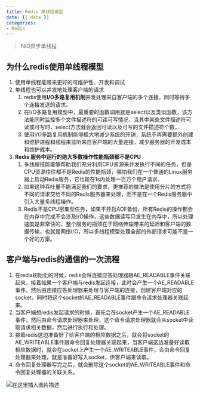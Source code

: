 ```yaml
---
title: Redis 单线程模型
date: {{ date }}
categories:
- Redis
---
```


> NIO异步单线程

## 为什么redis使用单线程模型

1. 使用单线程能带来更好的可维护性、开发和调试
2. 单线程也可以并发地处理客户端的请求
   1. redis使用**I/O多路复用机制**并发处理来自客户端的多个连接，同时等待多个连接发送的请求。
   2. 在I/O多路复用模型中，最重要的函数调用就是select以及类似函数，该方法能同时监控多个文件描述符的可读可写情况，当其中某些文件描述符可读或可写时，select方法就会返回可读以及可写的文件描述符个数。
   3. 使用I/O多路复用机制能够极大地减少系统的开销，系统不再需要额外创建和维护进程和线程来监听来自客户端的大量连接，减少服务器的开发成本和维护成本。
3. **Redis 服务中运行的绝大多数操作性能瓶颈都不是CPU**
   1. 多线程技能能够帮助我们充分利用CPU资源来并发执行不同的任务，但是CPU资源往往都不是Redis的性能瓶颈，哪怕我们在一个普通的Linux服务器上启动Redis服务，它也能在1s内处理一百万个用户请求。
   2. 如果这种吞吐量不能满足我们的要求，更推荐的做法是使用分片的方式将不同的请求交给不同的Redis服务器来处理，而不是在一个Redis服务器中引入大量多线程操作。
   3. Redis不是CPU密集型任务，如果不开启AOF备份，所有Redis的操作都会在内存中完成不会涉及I/O操作，这些数据读写只发生在内存中，所以处理速度是非常快的，整个服务的瓶颈在于网络传输带来的延迟和客户端的数据传输，也就是网络I/O，所以多线程模型处理全部的外部请求可能不是一个好的方案。

## 客户端与redis的通信的一次流程

1. 在redis初始化的时候，redis会将连接应答处理器跟AE_READABLE事件关联起来，接着如果一个客户端与redis发起连接，此时会产生一个AE_READABLE事件，然后由连接应答处理器来处理与客户端的连接，创建客户端对应的socket，同时将这个socket的AE_READABLE事件跟命令请求处理器关联起来。
2. 当客户端想redis发起请求的时候，首先会在socket产生一个AE_READABLE事件，然后由命令请求处理器来处理，这个命令请求处理器就会从socket中读取请求相关数据，然后进行执行和处理。
3. 接着redis这边准备好了给客户端的相应数据之后，就会将socket的AE_WRITEABLE事件跟命令回复处理器关联起来，当客户端这边准备好读取相应数据时，就会在socket上产生一个AE_WRITEABLE事件，会由命令回复处理器来处理，就是准备好写入socket，供客户端来读取。
4. 命令回复处理器写完之后，就会删除这个socket的AE_WRITEABLE事件和命令回复处理器的关联关系。

![在这里插入图片描述](https://img-blog.csdnimg.cn/2020121916394029.png?x-oss-process=image/watermark,type_ZmFuZ3poZW5naGVpdGk,shadow_10,text_aHR0cHM6Ly9ibG9nLmNzZG4ubmV0L3dlaXhpbl80MjEwMzAyNg==,size_16,color_FFFFFF,t_70)

